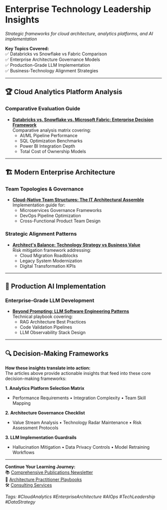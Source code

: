 # Enterprise Technology Leadership Insights

*Strategic frameworks for cloud architecture, analytics platforms, and AI implementation*

**Key Topics Covered:**  
✅ Databricks vs Snowflake vs Fabric Comparison  
✅ Enterprise Architecture Governance Models  
✅ Production-Grade LLM Implementation  
✅ Business-Technology Alignment Strategies  

---

## 🏆 Cloud Analytics Platform Analysis
### Comparative Evaluation Guide
* **[Databricks vs. Snowflake vs. Microsoft Fabric: Enterprise Decision Framework](https://www.linkedin.com/posts/mbrueckner_%F0%9D%90%8B%F0%9D%90%9E%F0%9D%90%AD%F0%9D%90%AC-%F0%9D%90%9C%F0%9D%90%A8%F0%9D%90%A6%F0%9D%90%A9%F0%9D%90%9A%F0%9D%90%AB%F0%9D%90%9E-%F0%9D%90%AD%F0%9D%90%A1%F0%9D%90%AB%F0%9D%90%9E%F0%9D%90%9E-%F0%9D%90%80%F0%9D%90%A7%F0%9D%90%9A%F0%9D%90%A5%F0%9D%90%B2%F0%9D%90%AD%F0%9D%90%A2%F0%9D%90%9C%F0%9D%90%AC-activity-7252204160182366210-GMw3?utm_source=share&utm_medium=member_desktop&rcm=ACoAAACB198Bidmk931Kx8hpScL3yDAbdSuzrL0)**  
  Comparative analysis matrix covering:  
  - AI/ML Pipeline Performance  
  - SQL Optimization Benchmarks  
  - Power BI Integration Depth  
  - Total Cost of Ownership Models

---

## 🏗️ Modern Enterprise Architecture
### Team Topologies & Governance
* **[Cloud-Native Team Structures: The IT Architectural Assemble](https://medium.com/micromusings/the-it-architectural-assemble-d72a490287e3)**  
  Implementation guide for:  
  - Microservices Governance Frameworks  
  - DevOps Pipeline Optimization  
  - Cross-Functional Product Team Design

### Strategic Alignment Patterns
* **[Architect's Balance: Technology Strategy vs Business Value](https://www.linkedin.com/pulse/architects-juggling-act-technology-business-strategy-brueckner-nvorf/)**  
  Risk mitigation framework addressing:  
  - Cloud Migration Roadblocks  
  - Legacy System Modernization  
  - Digital Transformation KPIs

---

## 🚀 Production AI Implementation
### Enterprise-Grade LLM Development
* **[Beyond Prompting: LLM Software Engineering Patterns](https://www.linkedin.com/pulse/prompting-enough-software-generation-llms-lessons-learnt-brueckner-wmate/)**  
  Technical playbook covering:  
  - RAG Architecture Best Practices  
  - Code Validation Pipelines  
  - LLM Observability Stack Design

---

## 🔍 Decision-Making Frameworks
**How these insights translate into action:**  
The articles above provide actionable insights that feed into these core decision-making frameworks:

**1. Analytics Platform Selection Matrix**  
- Performance Requirements • Integration Complexity • Team Skill Mapping  

**2. Architecture Governance Checklist**  
- Value Stream Analysis • Technology Radar Maintenance • Risk Assessment Protocols  

**3. LLM Implementation Guardrails**  
- Hallucination Mitigation • Data Privacy Controls • Model Retraining Workflows  

---

**Continue Your Learning Journey:**  
📚 [Comprehensive Publications Newsletter](https://www.linkedin.com/build-relation/newsletter-follow?entityUrn=7253781971229724673)  
📘 [Architecture Practitioner Playbooks](https://mohammedbrueckner.medium.com/list/things-for-it-architecture-practitioners-90e220138384)  
🛠️ [Consulting Services](https://www.linkedin.com/services/page/28023a309aa5443121/)

*Tags: #CloudAnalytics #EnterpriseArchitecture #AIOps #TechLeadership #DataStrategy*
